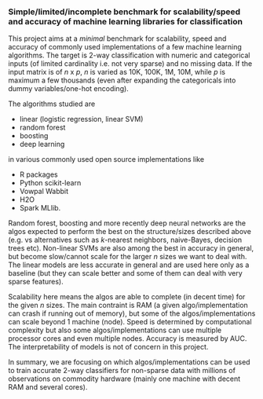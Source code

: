 
### Simple/limited/incomplete benchmark for scalability/speed and accuracy of machine learning libraries for classification

This project aims at a *minimal* benchmark for scalability, speed and accuracy of commonly used implementations
of a few machine learning algorithms. The target is 2-way classification with numeric and categorical inputs (of 
limited cardinality i.e. not very sparse) and no missing data. If the input matrix is of *n* x *p*, *n* is 
varied as 10K, 100K, 1M, 10M, while *p* is maximum a few thousands (even after expanding the categoricals into dummy 
variables/one-hot encoding).

The algorithms studied are 
- linear (logistic regression, linear SVM)
- random forest
- boosting 
- deep learning 

in various commonly used open source implementations like 
- R packages
- Python scikit-learn
- Vowpal Wabbit
- H2O 
- Spark MLlib.

Random forest, boosting and more recently deep neural networks are the algos expected to perform the best on the structure/sizes
described above (e.g. vs alternatives such as *k*-nearest neighbors, naive-Bayes, decision trees etc). 
Non-linear SVMs are also among the best in accuracy in general, but become slow/cannot scale for the larger *n*
sizes we want to deal with. The linear models are less accurate in general and are used here only 
as a baseline (but they can scale better and some of them can deal with very sparse features). 

Scalability here means the algos are able to complete (in decent time) for the given *n* sizes. 
The main contraint is RAM (a given algo/implementation can crash if running out of memory), but some 
of the algos/implementations can scale beyond 1 machine (node). Speed is determined by computational
complexity but also some algos/implementations can use multiple processor cores and even multiple nodes.
Accuracy is measured by AUC. The interpretability of models is not of concern in this project.

In summary, we are focusing on which algos/implementations can be used to train accurate 2-way classifiers for non-sparse data
with millions of observations on commodity hardware (mainly one machine with decent RAM and several cores).



